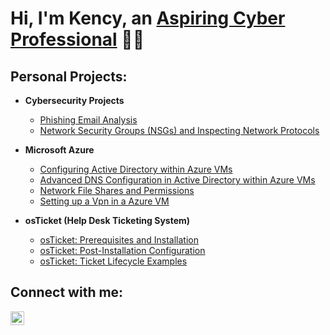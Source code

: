 <h1>Hi, I'm Kency, an <a href="https://linkedin.com/in/kency-francois">Aspiring Cyber Professional</a> 👋🏾</h1>

<h2>Personal Projects:</h2>

- **Cybersecurity Projects**
  - [Phishing Email Analysis](https://github.com/kfran127/phishing-email-analysis)
  - [Network Security Groups (NSGs) and Inspecting Network Protocols](https://github.com/kfran127/azure-network-protocols)
  
- **Microsoft Azure**  
  - [Configuring Active Directory within Azure VMs](https://github.com/kfran127/configure-ad)  
  - [Advanced DNS Configuration in Active Directory within Azure VMs](https://github.com/kfran127/advanced-dns-configuration)  
  - [Network File Shares and Permissions](https://github.com/kfran127/network-file-shares-and-permissions)
  - [Setting up a Vpn in a Azure VM](https://github.com/kfran127/vpn-ip-lab)

- **osTicket (Help Desk Ticketing System)**  
  - [osTicket: Prerequisites and Installation](https://github.com/kfran127/osticket-prereqs)  
  - [osTicket: Post-Installation Configuration](https://github.com/kfran127/post-install-config)  
  - [osTicket: Ticket Lifecycle Examples](https://github.com/kfran127/ticket-lifecycle)
 

<h2>Connect with me:</h2>
<a href="https://www.linkedin.com/in/kency-francois" target="_blank">
  <img src="https://cdn.jsdelivr.net/npm/simple-icons@v3/icons/linkedin.svg" alt="LinkedIn" width="22px" style="vertical-align:middle;">
</a>
